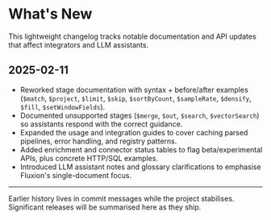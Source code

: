 # What's New

This lightweight changelog tracks notable documentation and API updates that affect integrators and LLM assistants.

## 2025-02-11

- Reworked stage documentation with syntax + before/after examples (`$match`, `$project`, `$limit`, `$skip`, `$sortByCount`, `$sampleRate`, `$densify`, `$fill`, `$setWindowFields`).
- Documented unsupported stages (`$merge`, `$out`, `$search`, `$vectorSearch`) so assistants respond with the correct guidance.
- Expanded the usage and integration guides to cover caching parsed pipelines, error handling, and registry patterns.
- Added enrichment and connector status tables to flag beta/experimental APIs, plus concrete HTTP/SQL examples.
- Introduced LLM assistant notes and glossary clarifications to emphasise Fluxion's single-document focus.

---

Earlier history lives in commit messages while the project stabilises. Significant releases will be summarised here as they ship.
